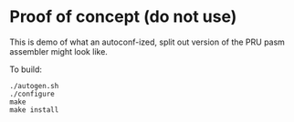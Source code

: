 # Proof of concept (do not use)

This is demo of what an autoconf-ized, split out version of the PRU pasm assembler might look like.

To build:

    ./autogen.sh
    ./configure
    make
    make install
